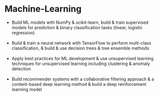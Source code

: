 # Machine-Learning
* Build ML models with NumPy & scikit-learn, build & train supervised models for prediction & binary classification tasks (linear, logistic regression)
<br><br>
* Build & train a neural network with TensorFlow to perform multi-class classification, & build & use decision trees & tree ensemble methods
<br><br>
* Apply best practices for ML development & use unsupervised learning techniques for unsupervised learning including clustering & anomaly detection
<br><br>
* Build recommender systems with a collaborative filtering approach & a content-based deep learning method & build a deep reinforcement learning model